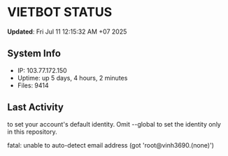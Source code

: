 # VIETBOT STATUS
**Updated**: Fri Jul 11 12:15:32 AM +07 2025

## System Info
- IP: 103.77.172.150
- Uptime: up 5 days, 4 hours, 2 minutes
- Files: 9414

## Last Activity

to set your account's default identity.
Omit --global to set the identity only in this repository.

fatal: unable to auto-detect email address (got 'root@vinh3690.(none)')
